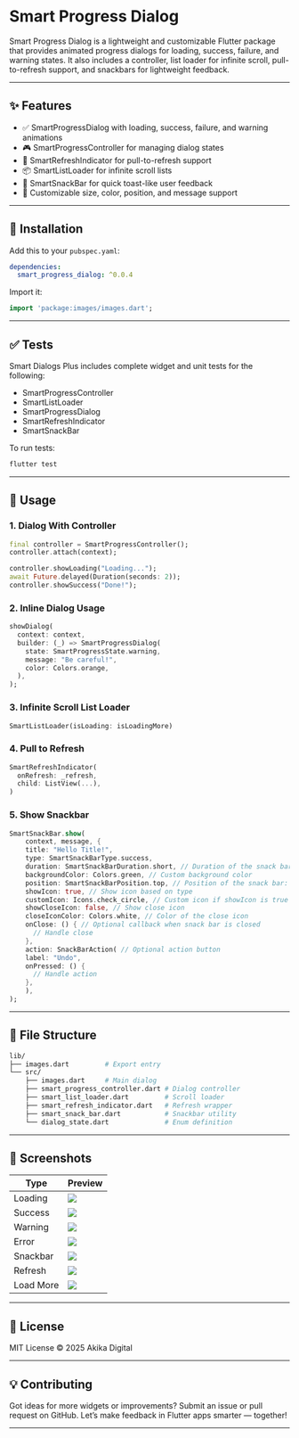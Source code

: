 # Smart Progress Dialog

Smart Progress Dialog is a lightweight and customizable Flutter package that provides animated progress dialogs for loading, success, failure, and warning states. It also includes a controller, list loader for infinite scroll, pull-to-refresh support, and snackbars for lightweight feedback.

---

## ✨ Features

- ✅ SmartProgressDialog with loading, success, failure, and warning animations
- 🎮 SmartProgressController for managing dialog states
- 🔁 SmartRefreshIndicator for pull-to-refresh support
- 📦 SmartListLoader for infinite scroll lists
- 🍞 SmartSnackBar for quick toast-like user feedback
- 🎨 Customizable size, color, position, and message support

---

## 🚀 Installation

Add this to your `pubspec.yaml`:

```yaml
dependencies:
  smart_progress_dialog: ^0.0.4
```

Import it:
```dart
import 'package:images/images.dart';
```

---

## ✅ Tests

Smart Dialogs Plus includes complete widget and unit tests for the following:

- SmartProgressController
- SmartListLoader
- SmartProgressDialog
- SmartRefreshIndicator
- SmartSnackBar

To run tests:

```bash
flutter test
```

---

## 🧠 Usage

### 1. Dialog With Controller

```dart
final controller = SmartProgressController();
controller.attach(context);

controller.showLoading("Loading...");
await Future.delayed(Duration(seconds: 2));
controller.showSuccess("Done!");
```

### 2. Inline Dialog Usage

```dart
showDialog(
  context: context,
  builder: (_) => SmartProgressDialog(
    state: SmartProgressState.warning,
    message: "Be careful!",
    color: Colors.orange,
  ),
);
```

### 3. Infinite Scroll List Loader

```dart
SmartListLoader(isLoading: isLoadingMore)
```

### 4. Pull to Refresh

```dart
SmartRefreshIndicator(
  onRefresh: _refresh,
  child: ListView(...),
)
```

### 5. Show Snackbar

```dart
SmartSnackBar.show(
    context, message, {
    title: "Hello Title!",
    type: SmartSnackBarType.success,
    duration: SmartSnackBarDuration.short, // Duration of the snack bar: short, long, or indefinite
    backgroundColor: Colors.green, // Custom background color
    position: SmartSnackBarPosition.top, // Position of the snack bar: top or bottom
    showIcon: true, // Show icon based on type
    customIcon: Icons.check_circle, // Custom icon if showIcon is true
    showCloseIcon: false, // Show close icon
    closeIconColor: Colors.white, // Color of the close icon
    onClose: () { // Optional callback when snack bar is closed
      // Handle close
    },
    action: SnackBarAction( // Optional action button
    label: "Undo",
    onPressed: () {
      // Handle action
    },
    ),
);
```

---

## 📂 File Structure

```bash
lib/
├── images.dart         # Export entry
└── src/
    ├── images.dart     # Main dialog
    ├── smart_progress_controller.dart # Dialog controller
    ├── smart_list_loader.dart         # Scroll loader
    ├── smart_refresh_indicator.dart   # Refresh wrapper
    ├── smart_snack_bar.dart           # Snackbar utility
    └── dialog_state.dart              # Enum definition
```

---

## 📸 Screenshots

| Type      | Preview                        |
| --------- | ------------------------------ |
| Loading   | ![](screenshots/loading.png)   |
| Success   | ![](screenshots/success.png)   |
| Warning   | ![](screenshots/warning.png)   |
| Error     | ![](screenshots/error.png)     |
| Snackbar  | ![](screenshots/snackbar.png)  |
| Refresh   | ![](screenshots/refresh.png)   |
| Load More | ![](screenshots/load_more.png) |

---

## 📄 License

MIT License © 2025 Akika Digital

---

## 💡 Contributing

Got ideas for more widgets or improvements? Submit an issue or pull request on GitHub. Let’s make feedback in Flutter apps smarter — together!

---
